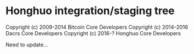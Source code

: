 Honghuo integration/staging tree
=====================================

Copyright (c) 2009-2014 Bitcoin Core Developers
Copyright (c) 2014-2016 Dacrs Core Developers
Copyright (c) 2016-? Honghuo Core Developers


Need to update...


